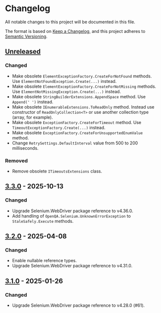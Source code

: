 # Changelog

All notable changes to this project will be documented in this file.

The format is based on [Keep a Changelog](https://keepachangelog.com/en/1.1.0/),
and this project adheres to [Semantic Versioning](https://semver.org/spec/v2.0.0.html).

## [Unreleased]

### Changed

- Make obsolete `ElementExceptionFactory.CreateForNotFound` methods.
  Use `ElementNotFoundException.Create(...)` instead.
- Make obsolete `ElementExceptionFactory.CreateForNotMissing` methods.
  Use `ElementNotMissingException.Create(...)` instead.
- Make obsolete `StringBuilderExtensions.AppendSpace` method.
  Use `Append(' ')` instead.
- Make obsolete `IEnumerableExtensions.ToReadOnly` method.
  Instead use constructor of `ReadOnlyCollection<T>` or use another collection type (array, for example).
- Make obsolete `ExceptionFactory.CreateForTimeout` method.
  Use `TimeoutExceptionFactory.Create(...)` instead.
- Make obsolete `ExceptionFactory.CreateForUnsupportedEnumValue` method.
- Change `RetrySettings.DefaultInterval` value from 500 to 200 milliseconds.

### Removed

- Remove obsolete `ITimeoutsExtensions` class.

## [3.3.0] - 2025-10-13

### Changed

- Upgrade Selenium.WebDriver package reference to v4.36.0.
- Add handling of `OpenQA.Selenium.UnknownErrorException` to `StaleSafely.Execute` methods.

## [3.2.0] - 2025-04-08

### Changed

- Enable nullable reference types.
- Upgrade Selenium.WebDriver package reference to v4.31.0.

## [3.1.0] - 2025-01-26

### Changed

- Upgrade Selenium.WebDriver package reference to v4.28.0 (#61).

[Unreleased]: https://github.com/atata-framework/atata-webdriverextras/compare/v3.3.0...HEAD
[3.3.0]: https://github.com/atata-framework/atata-webdriverextras/compare/v3.2.0...v3.3.0
[3.2.0]: https://github.com/atata-framework/atata-webdriverextras/compare/v3.1.0...v3.2.0
[3.1.0]: https://github.com/atata-framework/atata-webdriverextras/compare/v3.0.0...v3.1.0
